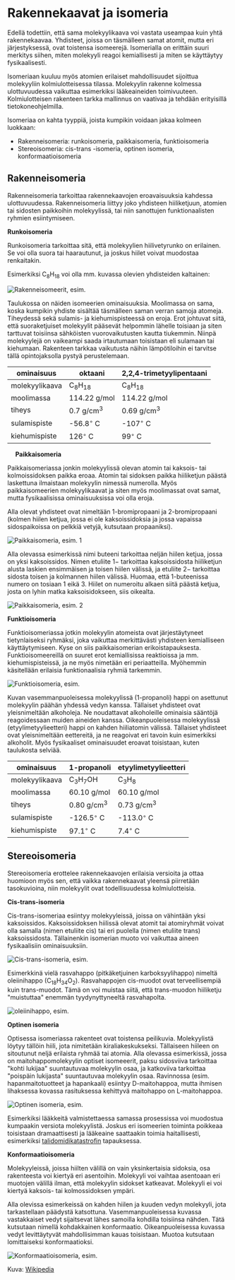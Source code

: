 # Rakennekaavat ja isomeria

Edellä todettiin, että sama molekyylikaava voi vastata useampaa kuin yhtä rakennekaavaa. Yhdisteet, joissa on täsmälleen samat atomit, mutta eri järjestyksessä, ovat toistensa isomeerejä. Isomerialla on erittäin suuri merkitys siihen, miten molekyyli reagoi kemiallisesti ja miten se käyttäytyy fysikaalisesti.

Isomeriaan kuuluu myös atomien erilaiset mahdollisuudet sijoittua molekyyliin kolmiulotteisessa tilassa. Molekyylin rakenne kolmessa ulottuvuudessa vaikuttaa esimerkiksi lääkeaineiden toimivuuteen. Kolmiulotteisen rakenteen tarkka mallinnus on vaativaa ja tehdään erityisillä tietokoneohjelmilla. 

Isomeriaa on kahta tyyppiä, joista kumpikin voidaan jakaa kolmeen luokkaan:
- Rakenneisomeria: runkoisomeria, paikkaisomeria, funktioisomeria
- Stereoisomeria: cis-trans -isomeria, optinen isomeria, konformaatioisomeria

## Rakenneisomeria

Rakenneisomeria tarkoittaa rakennekaavojen eroavaisuuksia kahdessa ulottuvuudessa. Rakenneisomeria liittyy joko yhdisteen hiiliketjuun, atomien tai sidosten paikkoihin molekyylissä, tai niin sanottujen funktionaalisten ryhmien esiintymiseen.

**Runkoisomeria**

Runkoisomeria tarkoittaa sitä, että molekyylien hiilivetyrunko on erilainen. Se voi olla suora tai haarautunut, ja joskus hiilet voivat muodostaa renkaitakin. 

Esimerkiksi $\text{C}_{8}\text{H}_{18}$ voi olla mm. kuvassa olevien yhdisteiden kaltainen:

![Rakenneisomeerit, esim.](c8h18.png "Rakenneisomeerit, esim.")

Taulukossa on näiden isomeerien ominaisuuksia. Moolimassa on sama, koska kumpikin yhdiste sisältää täsmälleen saman verran samoja atomeja. Tiheydessä sekä sulamis- ja kiehumispisteessä on eroja. Erot johtuvat siitä, että suoraketjuiset molekyylit pääsevät helpommin lähelle toisiaan ja siten tarttuvat toisiinsa sähköisten vuorovaikutusten kautta tiukemmin. Niinpä molekyylejä on vaikeampi saada irtautumaan toisistaan eli sulamaan tai kiehumaan. Rakenteen tarkkaa vaikutusta näihin lämpötiloihin ei tarvitse tällä opintojaksolla pystyä perustelemaan.

|ominaisuus|oktaani|2,2,4-trimetyylipentaani|
|----------|--------|--------|
|molekyylikaava|$\text{C}_8\text{H}_{18}$|$\text{C}_8\text{H}_{18}$|
|moolimassa|114.22 g/mol|114.22 g/mol|
|tiheys|0.7 g/cm$^3$|0.69 g/cm$^3$|
|sulamispiste|-56.8$^{\circ}$ C|-107$^{\circ}$ C|
|kiehumispiste|126$^{\circ}$ C|99$^{\circ}$ C|
 
**Paikkaisomeria**

Paikkaisomeriassa jonkin molekyylissä olevan atomin tai kaksois- tai kolmoissidoksen paikka eroaa. Atomin tai sidoksen paikka hiiliketjun päästä laskettuna ilmaistaan molekyylin nimessä numerolla.  Myös paikkaisomeerien molekyylikaavat ja siten myös moolimassat ovat samat, mutta fysikaalisissa ominaisuuksissa voi olla eroja.

Alla olevat yhdisteet ovat nimeltään 1-bromipropaani ja 2-bromipropaani (kolmen hiilen ketjua, jossa ei ole kaksoissidoksia ja jossa vapaissa sidospaikoissa on pelkkiä vetyjä, kutsutaan propaaniksi).

![Paikkaisomeria, esim. 1](bromipropaanit.png "Paikkaisomeria, esim. 1")

Alla olevassa esimerkissä nimi buteeni tarkoittaa neljän hiilen ketjua, jossa on yksi kaksoissidos. Nimen etuliite $1-$ tarkoittaa kaksoissidosta hiiliketjun alusta laskien ensimmäisen ja toisen hiilen välissä, ja etuliite $2-$ tarkoittaa sidosta toisen ja kolmannen hiilen välissä. Huomaa, että 1-buteenissa numero on tosiaan 1 eikä 3. Hiilet on numeroitu alkaen siitä päästä ketjua, josta on lyhin matka kaksoisidokseen, siis oikealta.

![Paikkaisomeria, esim. 2](buteenit.png "Paikkaisomeria, esim. 2")

**Funktioisomeria**

Funktioisomeriassa jotkin molekyylin atomeista ovat järjestäytyneet tietynlaiseksi ryhmäksi, joka vaikuttaa merkittävästi yhdisteen kemialliseen käyttäytymiseen. Kyse on siis paikkaisomerian erikoistapauksesta. Funktioisomeereillä on suuret erot kemiallisissa reaktioissa ja mm. kiehumispisteissä, ja ne myös nimetään eri periaatteilla. Myöhemmin käsitellään erilaisia funktionaalisia ryhmiä tarkemmin.

![Funktioisomeria, esim.](funktioisomeria.png "Funktioisomeria, esim.")

Kuvan vasemmanpuoleisessa molekyylissä (1-propanoli) happi on asettunut molekyylin päähän yhdessä vedyn kanssa. Tällaiset yhdisteet ovat yleisnimeltään alkoholeja. Ne noudattavat alkoholeille ominaisia sääntöjä reagoidessaan muiden aineiden kanssa. Oikeanpuoleisessa molekyylissä (etyylimetyylieetteri) happi on kahden hiiliatomin välissä. Tällaiset yhdisteet ovat yleisnimeltään eettereitä, ja ne reagoivat eri tavoin kuin esimerkiksi alkoholit. Myös fysikaaliset ominaisuudet eroavat toisistaan, kuten taulukosta selviää.

|ominaisuus|1-propanoli|etyylimetyylieetteri|
|----------|--------|--------|
|molekyylikaava|$\text{C}_3\text{H}_{7}\text{OH}$|$\text{C}_3\text{H}_{8}$|
|moolimassa|60.10 g/mol|60.10 g/mol|
|tiheys|0.80 g/cm$^3$|0.73 g/cm$^3$|
|sulamispiste|-126.5$^{\circ}$ C|-113.0$^{\circ}$ C|
|kiehumispiste|97.1$^{\circ}$ C|7.4$^{\circ}$ C|


 ## Stereoisomeria

Stereoisomeria erottelee rakennekaavojen erilaisia versioita ja ottaa huomioon myös sen, että vaikka rakennekaavat yleensä piirretään tasokuvioina, niin molekyylit ovat todellisuudessa kolmiulotteisia.

**Cis-trans-isomeria**

Cis-trans-isomeriaa esiintyy molekyyleissä, joissa on vähintään yksi kaksoissidos. Kaksoissidoksen hiilissä olevat atomit tai atomiryhmät voivat olla samalla (nimen etuliite cis) tai eri puolella (nimen etuliite trans) kaksoissidosta. Tällainenkin isomerian muoto voi vaikuttaa aineen fysikaalisiin ominaisuuksiin.

![Cis-trans-isomeria, esim.](cis_trans.png "Cis-trans-isomeria, esim.")

Esimerkkinä vielä rasvahappo (pitkäketjuinen karboksyylihappo) nimeltä oleiinihappo ($\text{C}_{18}\text{H}_{34}\text{O}_{2}$). Rasvahappojen cis-muodot ovat terveellisempiä kuin trans-muodot. Tämä on voi muistaa siitä, että trans-muodon hiiliketju "muistuttaa" enemmän tyydynyttyneeltä rasvahapolta.

![oleiinihappo, esim.](oleiininappo.png "Oleiinihapon cis- ja trans-muodot, esim.")

**Optinen isomeria**

Optisessa isomeriassa rakenteet ovat toistensa peilikuvia. Molekyylistä löytyy tällöin hiili, jota nimitetään kiraliakeskukseksi. Tällaiseen hiileen on sitoutunut neljä erilaista ryhmää tai atomia. Alla olevassa esimerkissä, jossa on maitohappomolekyylin optiset isomeeerit, paksu sidosviiva tarkoittaa "kohti lukijaa" suuntautuvaa molekyylin osaa, ja katkoviiva tarkoittaa "poispäin lukijasta" suuntautuvaa molekyylin osaa. Ravinnossa (esim. hapanmaitotuotteet ja hapankaali) esiintyy D-maitohappoa, mutta ihmisen lihaksessa kovassa rasituksessa kehittyvä maitohappo on L-maitohappoa. 

![Optinen isomeria, esim.](optinen_isomeria.png "Optinen isomeria, esim.")

Esimerkiksi lääkkeitä valmistettaessa samassa prosessissa voi muodostua kumpaakin versiota molekyylistä. Joskus eri isomeerien toiminta poikkeaa toisistaan dramaattisesti ja lääkeaine saattaakin toimia haitallisesti, esimerkiksi [talidomidikatastrofin](https://fi.wikipedia.org/wiki/Talidomidi) tapauksessa.

**Konformaatioisomeria**

Molekyyleissä, joissa hiilten välillä on vain yksinkertaisia sidoksia, osa rakenteesta voi kiertyä eri asentoihin. Molekyyli voi vaihtaa asentoaan eri muotojen välillä ilman, että molekyylin sidokset katkeavat. Molekyyli ei voi kiertyä kaksois- tai kolmossidoksen ympäri. 

Alla olevissa esimerkeissä on kahden hiilen ja kuuden vedyn molekyyli, jota tarkastellaan päädystä katsottuna. Vasemmanpuoleisessa kuvassa vastakkaiset vedyt sijaitsevat lähes samoilla kohdilla toisiinsa nähden. Tätä kutsutaan nimellä kohdakkainen konformaatio. Oikeanpuoleisessa kuvassa vedyt levittäytyvät mahdollisimman kauas toisistaan. Muotoa kutsutaan lomittaiseksi konformaatioksi.

![Konformaatioisomeria, esim.](konformaatiot.png "Konformaatioisomeria, esim.")

Kuva: [Wikipedia](https://commons.wikimedia.org/wiki/File:Newman_projection_ethane.png)